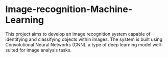 # Image-recognition-Machine-Learning
This project aims to develop an image recognition system capable of identifying and classifying objects within images. The system is built using Convolutional Neural Networks (CNN), a type of deep learning model well-suited for image analysis tasks.
